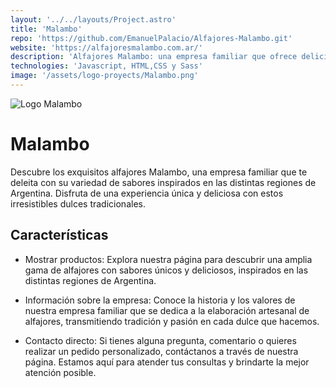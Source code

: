 ```yaml
---
layout: '../../layouts/Project.astro'
title: 'Malambo'
repo: 'https://github.com/EmanuelPalacio/Alfajores-Malambo.git'
website: 'https://alfajoresmalambo.com.ar/'
description: 'Alfajores Malambo: una empresa familiar que ofrece deliciosos alfajores con sabores únicos inspirados en las regiones de Argentina. Disfruta de una experiencia dulce y auténtica.'
technologies: 'Javascript, HTML,CSS y Sass'
image: '/assets/logo-proyects/Malambo.png'
---
```


<div class="main-project__card">

<img src="/assets/logo-proyects/Malambo.png" alt="Logo Malambo"/>

# Malambo

Descubre los exquisitos alfajores Malambo, una empresa familiar que te deleita con su variedad de sabores inspirados en las distintas regiones de Argentina. Disfruta de una experiencia única y deliciosa con estos irresistibles dulces tradicionales.

</div>
<div class="main-project__info">

## Características

- Mostrar productos: Explora nuestra página para descubrir una amplia gama de alfajores con sabores únicos y deliciosos, inspirados en las distintas regiones de Argentina.

- Información sobre la empresa: Conoce la historia y los valores de nuestra empresa familiar que se dedica a la elaboración artesanal de alfajores, transmitiendo tradición y pasión en cada dulce que hacemos.

- Contacto directo: Si tienes alguna pregunta, comentario o quieres realizar un pedido personalizado, contáctanos a través de nuestra página. Estamos aquí para atender tus consultas y brindarte la mejor atención posible.

</div>
